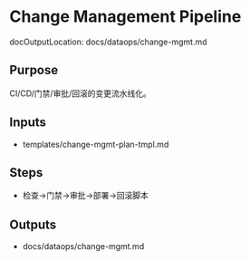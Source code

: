 # Change Management Pipeline

docOutputLocation: docs/dataops/change-mgmt.md

## Purpose

CI/CD/门禁/审批/回滚的变更流水线化。

## Inputs

- templates/change-mgmt-plan-tmpl.md

## Steps

- 检查→门禁→审批→部署→回滚脚本

## Outputs

- docs/dataops/change-mgmt.md
